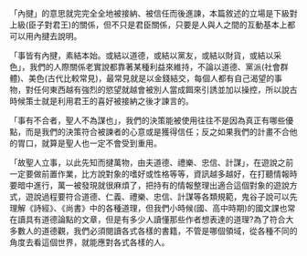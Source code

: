 「內揵」的意思就完完全全地被接納、被信任而後進諫，本篇敘述的立場是下級對上級­­(臣子對君王)的關係，但不只是君臣關係，只要是人與人之間的互動基本上都可以用內揵去說明。

「事皆有內揵，素結本始。或結以道德，或結以黨友，或結以財貨，或結以采色」，我們的人際關係老實說都靠著某種利益來維持，不論以道德、黨派(社會群體)、美色(古代比較常見)，最常見就是以金錢結交，每個人都有自己渴望的事物，對任何東西越有強烈的慾望就越會被別人當成餌來引誘並加以操控，所以說古時候策士就是利用君王的喜好被接納之後才諫言的。

「事有不合者，聖人不為謀也」，我們的決策能被使用往往不是因為真正有哪些優點，而是我們的決策符合被諫者的心意或是獲得信任；反之如果我們的計畫不合他的胃口，就算是聖人也一定不會受到重用。

「故聖人立事，以此先知而揵萬物，由夫道德、禮樂、忠信、計謀」，在遊說之前一定要做前置作業，比方說對象的嗜好或性格等等，資訊越多越好，在打聽情報時要暗中進行，萬一被發現就很麻煩了，把持有的情報整理出適合這個對象的遊說方式，遊說過程要符合道德、仁義、禮樂、忠信、計謀等各類規範，鬼谷子說可以先理解《詩經》、《尚書》中的各種道理，但我們小時候(國、高中時期)的國文課也常在讀具有道德論點的文章，但是有多少人讀懂那些作者想表達的道理?為了符合大多數人的道德觀，我們必須閱讀各式各樣的書籍，不管是哪個領域，從各種不同的角度去看這個世界，就能應對各式各樣的人。
